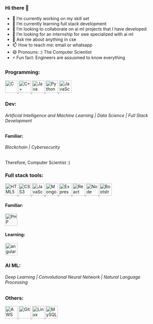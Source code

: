 ### Hi there 👋

<!--
**himanshu-hg-github/himanshu-hg-github** is a ✨ _special_ ✨ repository because its `README.md` (this file) appears on your GitHub profile.

Here are some ideas to get you started:-->

- 🔭 I’m currently working on my skill set
- 🌱 I’m currently learning full stack development
- 👯 I’m looking to collaborate on ai ml projects that I have developed
- 🤔 I’m looking for an internship for swe specialized with ai ml
- 💬 Ask me about anything in cse
- 📫 How to reach me: email or whatsapp
- 😄 Pronouns: :) The Computer Scientist
- ⚡ Fun fact: Engineers are assusmed to know everything

<h3 align="left">Programming:</h3>
<p align="left">
  <a href="https://www.cprogramming.com/" target="_blank"> <img src="https://upload.wikimedia.org/wikipedia/commons/thumb/1/18/C_Programming_Language.svg/926px-C_Programming_Language.svg.png" alt="C" width="40" height="40"/> </a>
  <a href="https://www.w3schools.com/cpp/" target="_blank"> <img src="https://upload.wikimedia.org/wikipedia/commons/thumb/1/18/ISO_C%2B%2B_Logo.svg/1200px-ISO_C%2B%2B_Logo.svg.png" alt="C++" width="40" height="40"/> </a>
  <a href="https://www.java.com/" target="_blank"> <img src="https://upload.wikimedia.org/wikipedia/en/thumb/3/30/Java_programming_language_logo.svg/1200px-Java_programming_language_logo.svg.png" alt="Java" width="40" height="40"/> </a>
  <a href="https://www.python.org/" target="_blank"> <img src="https://upload.wikimedia.org/wikipedia/commons/thumb/c/c3/Python-logo-notext.svg/640px-Python-logo-notext.svg.png" alt="Python" width="40" height="40"/> </a>
  <a href="https://www.javascript.com/" target="_blank"> <img src="https://jbstechinfo.com/wp-content/uploads/2023/08/JavaScript-Symbol.png" alt="JavaScript" width="40" height="40"/> </a>
</p>

<h3 align="left">Dev:</h3>
<p align="left">
    <h6>Artificial Intelligence and Machine Learning | Data Science | Full Stack Development</h6>
    <!-- <h6>Data Science</h6>
    <h6>Full Stack Development</h6> -->
    <h4>Familiar:</h4>
    <h6>Blockchain | Cybersecurity</h6>
    <!-- <h6>Cybersecurity</h6> -->
    <text>Therefore, Computer Scientist :)</text>
</p>

<h3 align="left">Full stack tools:</h3>
<p align="left">
  <a href="https://www.w3.org/html/" target="_blank"> <img src="https://static-00.iconduck.com/assets.00/html-5-icon-726x1024-evem6gg5.png" alt="HTML5" width="40" height="40"/> </a>
  <a href="https://www.w3schools.com/css/" target="_blank"> <img src="https://upload.wikimedia.org/wikipedia/commons/thumb/d/d5/CSS3_logo_and_wordmark.svg/1200px-CSS3_logo_and_wordmark.svg.png" alt="CSS3" width="40" height="40"/> </a>
  <a href="https://developer.mozilla.org/en-US/docs/Web/JavaScript" target="_blank"> <img src="https://upload.wikimedia.org/wikipedia/commons/6/6a/JavaScript-logo.png" alt="JavaScript" width="40" height="40"/> </a>
  <a href="https://www.mongodb.com/" target="_blank"> <img src="https://miro.medium.com/v2/resize:fit:512/1*doAg1_fMQKWFoub-6gwUiQ.png" alt="MongoDB" width="40" height="40"/> </a>
  <a href="https://expressjs.com/" target="_blank"> <img src="https://upload.wikimedia.org/wikipedia/commons/6/64/Expressjs.png" alt="Express" width="40" height="40"/> </a>
  <a href="https://reactjs.org/" target="_blank"> <img src="https://upload.wikimedia.org/wikipedia/commons/thumb/3/30/React_Logo_SVG.svg/1200px-React_Logo_SVG.svg.png" alt="React" width="40" height="40"/> </a>
  <a href="https://nodejs.org/" target="_blank"> <img src="https://miro.medium.com/v2/resize:fit:800/1*bc9pmTiyKR0WNPka2w3e0Q.png" alt="Node" width="40" height="40"/> </a>
  <a href="https://getbootstrap.com/" target="_blank"> <img src="https://getbootstrap.com/docs/5.3/assets/brand/bootstrap-logo-shadow.png" alt="Bootstrap" width="40" height="40"/> </a>
  
  <br>
  <h4>Familiar:</h4>
  <a href="https://www.php.net/" target="_blank"> <img src="https://upload.wikimedia.org/wikipedia/commons/thumb/2/27/PHP-logo.svg/1200px-PHP-logo.svg.png" alt="PHP" width="40" height="40"/> </a>

  <br>
  <h4>Learning:</h4>
  <a href="https://angular.io" target="_blank"> <img src="https://miro.medium.com/v2/resize:fit:588/1*15CYVZdpsxir8KLdxEZytg.png" alt="angularjs" width="40" height="40"/> </a>
</p>

<h3 align="left">AI ML:</h3>
<p align="left">
    <h6>Deep Learning | Convolutional Neural Network | Natural Language Processing</h6>
    <!-- <h6>Convolutional Neural Network</h6>
    <h6>Natural Language Processing</h6> -->
</p>

<h3 align="left">Others:</h3>
<p align="left"> 
  <a href="https://aws.amazon.com" target="_blank">       <img src="https://upload.wikimedia.org/wikipedia/commons/thumb/9/93/Amazon_Web_Services_Logo.svg/1200px-Amazon_Web_Services_Logo.svg.png" alt="AWS" width="40" height="40"/> </a> 
  <a href="https://git-scm.com/" target="_blank">         <img src="https://upload.wikimedia.org/wikipedia/commons/thumb/3/3f/Git_icon.svg/2048px-Git_icon.svg.png" alt="Git" width="40" height="40"/> </a> 
  <a href="https://www.linux.org/" target="_blank">       <img src="https://upload.wikimedia.org/wikipedia/commons/thumb/3/35/Tux.svg/1200px-Tux.svg.png" alt="Linux" width="40" height="40"/> </a> 
  <a href="https://www.mysql.com/" target="_blank">       <img src="https://assets-global.website-files.com/632d8bdfaa198525e29dd55e/641c1b4e02e8cc2d3f9b010f_mysql-database-web-development-computer-software-dolphin-3f2ef1a6723e0e7faa8ac845294f02a3.png" alt="MySQL" width="40" height="40"/> </a> 
</p>